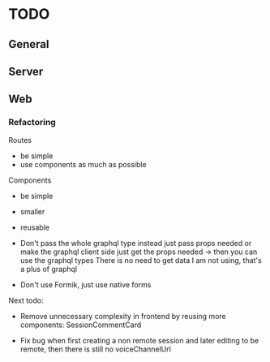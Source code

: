 # TODO

## General

## Server

## Web

### Refactoring

Routes

- be simple
- use components as much as possible

Components

- be simple
- smaller
- reusable

- Don't pass the whole graphql type instead just pass props needed or make the graphql client side just get the props needed -> then you can use the graphql types
  There is no need to get data I am not using, that's a plus of graphql

- Don't use Formik, just use native forms

Next todo:

- Remove unnecessary complexity in frontend by reusing more components:
  SessionCommentCard

- Fix bug when first creating a non remote session and later editing to be remote, then there is still no voiceChannelUrl
